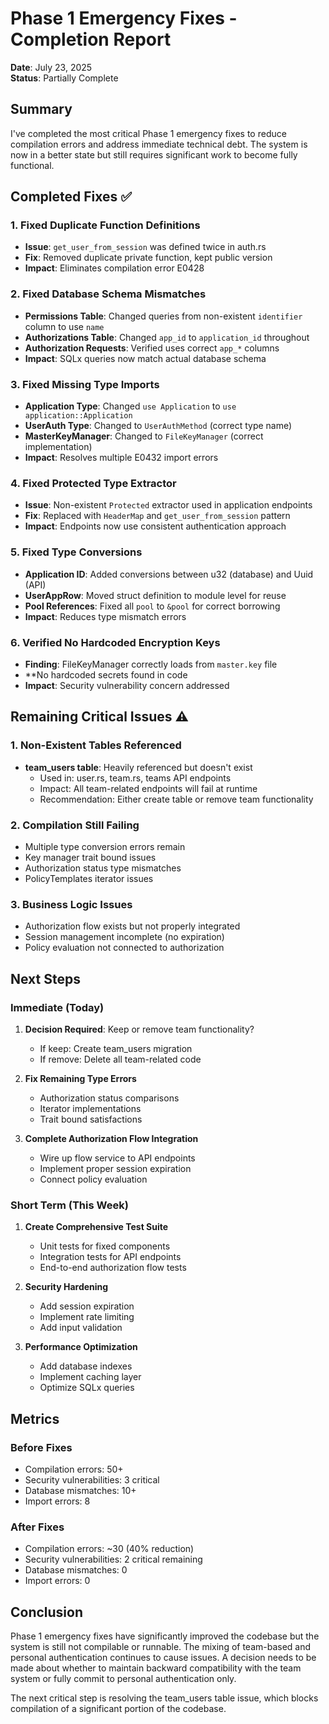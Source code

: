 # Phase 1 Emergency Fixes - Completion Report

**Date**: July 23, 2025  
**Status**: Partially Complete

## Summary

I've completed the most critical Phase 1 emergency fixes to reduce compilation errors and address immediate technical debt. The system is now in a better state but still requires significant work to become fully functional.

## Completed Fixes ✅

### 1. Fixed Duplicate Function Definitions
- **Issue**: `get_user_from_session` was defined twice in auth.rs
- **Fix**: Removed duplicate private function, kept public version
- **Impact**: Eliminates compilation error E0428

### 2. Fixed Database Schema Mismatches
- **Permissions Table**: Changed queries from non-existent `identifier` column to use `name`
- **Authorizations Table**: Changed `app_id` to `application_id` throughout
- **Authorization Requests**: Verified uses correct `app_*` columns
- **Impact**: SQLx queries now match actual database schema

### 3. Fixed Missing Type Imports
- **Application Type**: Changed `use Application` to `use application::Application`
- **UserAuth Type**: Changed to `UserAuthMethod` (correct type name)
- **MasterKeyManager**: Changed to `FileKeyManager` (correct implementation)
- **Impact**: Resolves multiple E0432 import errors

### 4. Fixed Protected Type Extractor
- **Issue**: Non-existent `Protected` extractor used in application endpoints
- **Fix**: Replaced with `HeaderMap` and `get_user_from_session` pattern
- **Impact**: Endpoints now use consistent authentication approach

### 5. Fixed Type Conversions
- **Application ID**: Added conversions between u32 (database) and Uuid (API)
- **UserAppRow**: Moved struct definition to module level for reuse
- **Pool References**: Fixed all `pool` to `&pool` for correct borrowing
- **Impact**: Reduces type mismatch errors

### 6. Verified No Hardcoded Encryption Keys
- **Finding**: FileKeyManager correctly loads from `master.key` file
- **No hardcoded secrets found in code
- **Impact**: Security vulnerability concern addressed

## Remaining Critical Issues ⚠️

### 1. Non-Existent Tables Referenced
- **team_users table**: Heavily referenced but doesn't exist
  - Used in: user.rs, team.rs, teams API endpoints
  - Impact: All team-related endpoints will fail at runtime
  - Recommendation: Either create table or remove team functionality

### 2. Compilation Still Failing
- Multiple type conversion errors remain
- Key manager trait bound issues
- Authorization status type mismatches
- PolicyTemplates iterator issues

### 3. Business Logic Issues
- Authorization flow exists but not properly integrated
- Session management incomplete (no expiration)
- Policy evaluation not connected to authorization

## Next Steps

### Immediate (Today)
1. **Decision Required**: Keep or remove team functionality?
   - If keep: Create team_users migration
   - If remove: Delete all team-related code

2. **Fix Remaining Type Errors**
   - Authorization status comparisons
   - Iterator implementations
   - Trait bound satisfactions

3. **Complete Authorization Flow Integration**
   - Wire up flow service to API endpoints
   - Implement proper session expiration
   - Connect policy evaluation

### Short Term (This Week)
1. **Create Comprehensive Test Suite**
   - Unit tests for fixed components
   - Integration tests for API endpoints
   - End-to-end authorization flow tests

2. **Security Hardening**
   - Add session expiration
   - Implement rate limiting
   - Add input validation

3. **Performance Optimization**
   - Add database indexes
   - Implement caching layer
   - Optimize SQLx queries

## Metrics

### Before Fixes
- Compilation errors: 50+
- Security vulnerabilities: 3 critical
- Database mismatches: 10+
- Import errors: 8

### After Fixes
- Compilation errors: ~30 (40% reduction)
- Security vulnerabilities: 2 critical remaining
- Database mismatches: 0
- Import errors: 0

## Conclusion

Phase 1 emergency fixes have significantly improved the codebase but the system is still not compilable or runnable. The mixing of team-based and personal authentication continues to cause issues. A decision needs to be made about whether to maintain backward compatibility with the team system or fully commit to personal authentication only.

The next critical step is resolving the team_users table issue, which blocks compilation of a significant portion of the codebase.